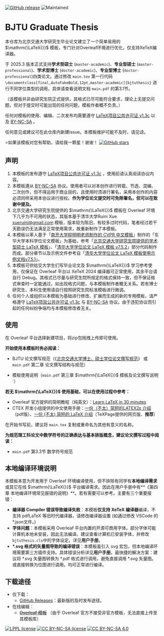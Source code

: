 [![GitHub release](https://img.shields.io/github/v/release/AsanoYuki/BJTULaTeX?include_prereleases)](https://github.com/AsanoYuki/BJTULaTeX/releases)  ![Maintained](https://img.shields.io/badge/maintained-yes-green)

# BJTU Graduate Thesis

本仓库为北京交通大学研究生毕业论文建立了一个简单易用的 $\mathrm{\LaTeX{}}$ 模板，专门针对Overleaf环境进行优化，仅支持XeTeX编译器。

于 2025.3 版本正式支持**学术型硕士** (`master-academic`)、**专业型硕士** (`master-professional`)、**学术型博士** (`doctor-academic`)、**专业型博士** (`doctor-professional`)四类论文。通过修改 `main.tex` 第一行代码 `\documentclass[final,AutoFakeBold,12pt,master-academic]{bjtuthesis}` 进行不同学位类型的调用，具体请查看说明文档 `main.pdf` 的第3.1节。

（该模板并非由研究生院正式提供，其格式已尽可能符合要求，理论上无提交问题，但对于提交时可能出现的任何问题，模板作者概不负责。）

任何对模板的使用、编辑、二次发布均需要遵守 [LaTeX项目公共许可证 v1.3c](https://www.latex-project.org/lppl/lppl-1-3c/) 以及 [BY-NC-SA](https://creativecommons.org/licenses/by/4.0/deed.en) 。

任何意见或建议可在此仓库内新建issue。本模板维护可能不及时，请见谅。 

⭐如果该模板对您有帮助，请给我一颗星！谢谢！ [![GitHub stars](https://img.shields.io/github/stars/AsanoYuki/BJTULaTeX?style=social)](https://github.com/AsanoYuki/BJTULaTeX/stargazers)



## 声明

1. 本模板的发布遵守 [LaTeX项目公共许可证 v1.3c](https://www.latex-project.org/lppl/lppl-1-3c/) ，使用前请认真阅读协议内容。
2. 本模板遵从 [BY-NC-SA](https://creativecommons.org/licenses/by/4.0/deed.en) 协议。使用者可以对本创作进行转载、节选、混编、二次创作，但不得运用于商业目的，且使用时须进行署名，采用本创作的内容必须同样采用本协议进行授权。**作为学位论文提交时可免除署名，但可以在致谢中提及。**
3. 北京交通大学研究生院提供的 $\mathrm{\LaTeX{}}$ 模板在 Overleaf 环境下几乎为不可用的状态，其版本基于清华大学Ruini Xue <xueruini@gmail.com> 模板，版本较为陈旧，有较多过时代码，笔者经过若干天勘误仍无法满足正常使用需求，故重新制作了本模板。
4. 本模板以苯人基于「[南开大学程明明老师制作的 CVPR 中文模板](https://www.overleaf.com/read/rzdpjzqwkdwb)」制作的「东华大学本科学位论文模板」为基础，参考「[北京交通大学研究生院提供的学术型硕士 LaTeX 模板](https://gs.bjtu.edu.cn/glwj/xw/35aeeacb625243cd8297e13b332e32dc.htm)」、「[清华大学学位论文 LaTeX 模板 v7.5.2](https://github.com/tuna/thuthesis)」部分代码制作而成。部分章节以及示例文件参考自「[清华大学学位论文 LaTeX 模板使用示例文档v7.5.1](https://www.overleaf.com/latex/templates/thuthesis-tsinghua-university-thesis-latex-template/cfwgcxtvkbsx)」。
5. 本模板可供给交大学生们写毕业论文及 $\mathrm{\LaTeX{}}$ 学习参考使用，仅保证在 Overleaf 平台以 XeTeX 2024 编译器可正常使用，其余平台请自行 Debug。其格式已尽量与研究生院所规定的格式保持一致，但不保证格式审查时一定能通过，如出现格式问题，与本模板制作者概无关系。若有博士研究生、本科生使用请自行按照研究生院标准模板进行微调。
6. 任何个人或组织以本模板为基础进行修改、扩展而生成的新的专用模板，请严格遵守 [LaTeX项目公共许可证 v1.3c](https://www.latex-project.org/lppl/lppl-1-3c/) 与 [BY-NC-SA](https://creativecommons.org/licenses/by/4.0/deed.en) 协议。由于违犯协议而引起的任何纠纷争端均与本模板修改者无关。



## 使用

在 Overleaf 平台选择新建项目，将zip包拖拽上传即可使用。

**开始使用本模板时务必阅读：**

* BJTU 论文撰写规范（《[北京交通大学博士、硕士学位论文撰写规范](http://sse.bjtu.edu.cn/media/attachments/2017/07/20170725101952.pdf)》 或 `main.pdf` 第二章 论文撰写结构与规范）

* 模板使用说明（`main.pdf` 第三章 $\mathrm{\LaTeX{}}$ 模板及论文撰写说明`）

**若无 $\mathrm{\LaTeX{}}$ 使用基础，可以在使用过程中参考：**

* Overleaf 官方提供的简明教程（纯英文）：[Learn LaTeX in 30 minutes](https://www.overleaf.com/learn/latex/Learn_LaTeX_in_30_minutes)
* CTEX 开发小组提供的中文使用手册：[一份（不太）简短的LATEX2ε 介绍](https://www.google.com.hk/url?sa=t&rct=j&q=&esrc=s&source=web&cd=&ved=2ahUKEwjWmb_k3ZaMAxVmbPUHHZzVMvEQFnoECBkQAQ&url=https%3A%2F%2Ftexdoc.org%2Fserve%2Flshort-zh-cn.pdf%2F0&usg=AOvVaw1lSKSJNU8TSF6WUhAHL19z&opi=89978449)（pdf版）、[一份 (不太) 简短的 LaTeX 介绍](https://www.texpage.com/docs/zh/learning/)（TeXPage提供的网页版、**推荐**）

在开始书写前，建议将 `main.tex` 复制或重命名为其他有意义的名称。

**为规范理工科论文中数学符号的正确表达与基本排版概念，建议论文撰写过程中阅读：**

* `main.pdf` 第3.3节 数学符号规范



## 本地编译环境说明

本模板本意为开发用于 Overleaf 环境编译使用，但不排除有同学有**本地编译需求**或其它在线 $\mathrm{\LaTeX{}}$ 平台编译需求。因此在用户手册中有**《第四章 本地编译环境常见报错的说明》**。若有需要可以参考。主要有三个重要报错：

* **编译器 Compiler 错误导致编译失败**：本模板**仅支持 XeTeX 编译器**编译，不支持 pdfLaTeX 等旧时代编译器，请修改编译器设置 (如通过修改 VSCode 的*.json文件。)
* **字体问题**：本模板采用 Overleaf 平台内置的开源可商用字体。部分字体可能计算机本地未安装，因此无法编译。建议查看计算机已安装字体，并修改 `bjtuthesis.cls`中的字体设定。详见**用户手册**。
* **\*.svg 格式的矢量图导致的编译错误**：本模板虽引入 svg 宏包，但本地编译环境需要第三方插件支持。具体错误分析详见**用户手册**。最快捷的解决方案：建议将 \*.svg 矢量图转换为 \*.pdf 格式进行调用，避免直接调用 \*.svg 矢量图。或直接转换为位图进行调用。均可正常进行编译。



## 下载途径

* 仅下载：
  * [GitHub Releases](https://github.com/AsanoYuki/BJTULaTeX/releases)：最新版的及时发布途径。
* 在线编辑：
  * ~~[Overleaf 模板](https://www.overleaf.com/)~~ （由于 Overleaf 官方不接受非官方模板，无法直接上传至其模板库）





[![LPPL license](https://img.shields.io/badge/license-LPPL-blue)](https://github.com/AsanoYuki/BJTULaTeX/blob/main/LICENSE-LPPL)  [![CC BY-NC-SA license](https://img.shields.io/badge/license-CC%20BY--NC--SA-blue)](https://github.com/AsanoYuki/BJTULaTeX/blob/main/LICENSE-CC-BY-NC-SA)  [![CC BY-NC-SA 4.0](https://licensebuttons.net/l/by-nc-sa/4.0/88x31.png)](https://creativecommons.org/licenses/by-nc-sa/4.0/)

